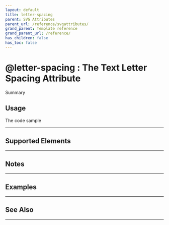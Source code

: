 ```yaml
---
layout: default
title: letter-spacing
parent: SVG Attributes
parent_url: /reference/svgattributes/
grand_parent: Template reference
grand_parent_url: /reference/
has_children: false
has_toc: false
---
```


# @letter-spacing : The Text Letter Spacing Attribute

Summary

## Usage

 The code sample

---

## Supported Elements


---

## Notes


---

## Examples


---


## See Also


---

